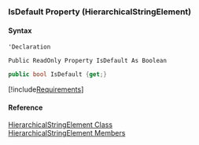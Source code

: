 ﻿### IsDefault Property (HierarchicalStringElement)

#### Syntax

```vbnet
'Declaration

Public ReadOnly Property IsDefault As Boolean
```

```csharp
public bool IsDefault {get;}
```

[!include[Requirements](../partials/requirements.md)]

#### Reference

[HierarchicalStringElement Class](fcSDK~FChoice.Foundation.Clarify.DataObjects.HierarchicalStringElement.md)  
[HierarchicalStringElement Members](fcSDK~FChoice.Foundation.Clarify.DataObjects.HierarchicalStringElement_members.md)